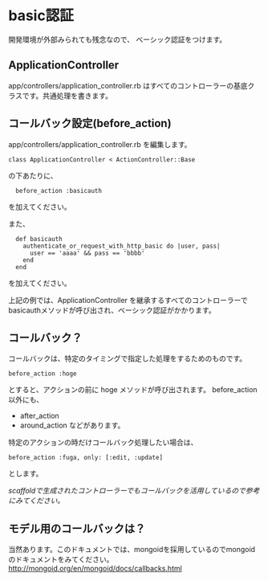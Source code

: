 # basic認証


開発環境が外部みられても残念なので、
ベーシック認証をつけます。

## ApplicationController

app/controllers/application_controller.rb 
はすべてのコントローラーの基底クラスです。共通処理を書きます。

## コールバック設定(before_action)

app/controllers/application_controller.rb 
を編集します。

```
class ApplicationController < ActionController::Base
```
の下あたりに、
```
  before_action :basicauth
```
を加えてください。

また、

```
  def basicauth
    authenticate_or_request_with_http_basic do |user, pass|
      user == 'aaaa' && pass == 'bbbb'
    end
  end

```
を加えてください。

上記の例では、ApplicationController を継承するすべてのコントローラーでbasicauthメソッドが呼び出され、ベーシック認証がかかります。


## コールバック？

コールバックは、特定のタイミングで指定した処理をするためのものです。
```
before_action :hoge
```
とすると、アクションの前に hoge メソッドが呼び出されます。
before_action以外にも、
- after_action
- around_action
などがあります。

特定のアクションの時だけコールバック処理したい場合は、
```
before_action :fuga, only: [:edit, :update]
```
とします。



*scaffoldで生成されたコントローラーでもコールバックを活用しているので参考にみてください。*

## モデル用のコールバックは？

当然あります。このドキュメントでは、mongoidを採用しているのでmongoidのドキュメントをみてください。
http://mongoid.org/en/mongoid/docs/callbacks.html



